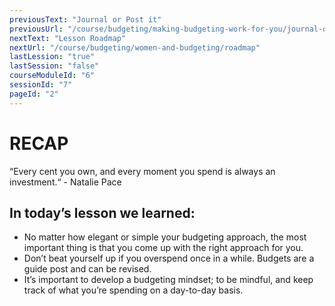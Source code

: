 ```yaml
---
previousText: "Journal or Post it"
previousUrl: "/course/budgeting/making-budgeting-work-for-you/journal-or-post-it"
nextText: "Lesson Roadmap"
nextUrl: "/course/budgeting/women-and-budgeting/roadmap"
lastLession: "true"
lastSession: "false"
courseModuleId: "6"
sessionId: "7"
pageId: "2"
---
```



# RECAP

<sparkle-character-intro position="right" character="jen">
“Every cent you own, and every moment you spend is always an investment.“ 
- Natalie Pace
</sparkle-character-intro>


## In today’s lesson we learned:
- No matter how elegant or simple your budgeting approach, the most important thing is that you come up with the right approach for you.
- Don’t beat yourself up if you overspend once in a while. Budgets are a guide post and can be revised.
- It’s important to develop a budgeting mindset; to be mindful, and keep track of what you’re spending on a day-to-day basis.

